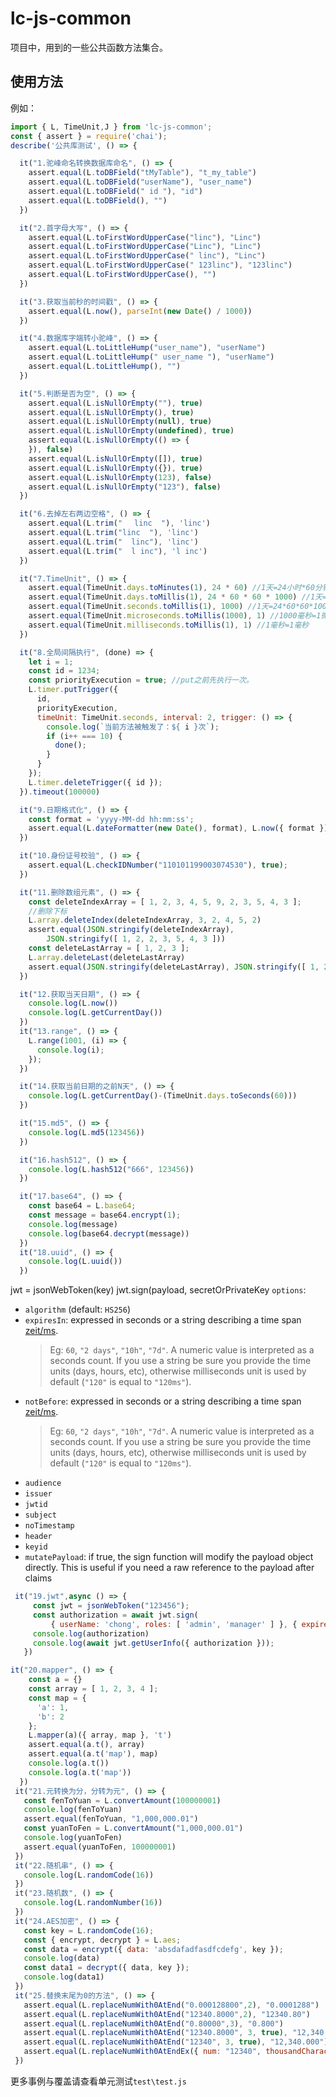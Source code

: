 # lc-js-common
项目中，用到的一些公共函数方法集合。

## 使用方法

例如：

```javascript
import { L, TimeUnit,J } from 'lc-js-common';
const { assert } = require('chai');
describe('公共库测试', () => {

  it("1.驼峰命名转换数据库命名", () => {
    assert.equal(L.toDBField("tMyTable"), "t_my_table")
    assert.equal(L.toDBField("userName"), "user_name")
    assert.equal(L.toDBField(" id "), "id")
    assert.equal(L.toDBField(), "")
  })

  it("2.首字母大写", () => {
    assert.equal(L.toFirstWordUpperCase("linc"), "Linc")
    assert.equal(L.toFirstWordUpperCase("Linc"), "Linc")
    assert.equal(L.toFirstWordUpperCase(" linc"), "Linc")
    assert.equal(L.toFirstWordUpperCase(" 123linc"), "123linc")
    assert.equal(L.toFirstWordUpperCase(), "")
  })

  it("3.获取当前秒的时间戳", () => {
    assert.equal(L.now(), parseInt(new Date() / 1000))
  })

  it("4.数据库字端转小驼峰", () => {
    assert.equal(L.toLittleHump("user_name"), "userName")
    assert.equal(L.toLittleHump(" user_name "), "userName")
    assert.equal(L.toLittleHump(), "")
  })

  it("5.判断是否为空", () => {
    assert.equal(L.isNullOrEmpty(""), true)
    assert.equal(L.isNullOrEmpty(), true)
    assert.equal(L.isNullOrEmpty(null), true)
    assert.equal(L.isNullOrEmpty(undefined), true)
    assert.equal(L.isNullOrEmpty(() => {
    }), false)
    assert.equal(L.isNullOrEmpty([]), true)
    assert.equal(L.isNullOrEmpty({}), true)
    assert.equal(L.isNullOrEmpty(123), false)
    assert.equal(L.isNullOrEmpty("123"), false)
  })

  it("6.去掉左右两边空格", () => {
    assert.equal(L.trim(" 　linc  "), 'linc')
    assert.equal(L.trim("linc  "), 'linc')
    assert.equal(L.trim("  linc"), 'linc')
    assert.equal(L.trim("  l inc"), 'l inc')
  })

  it("7.TimeUnit", () => {
    assert.equal(TimeUnit.days.toMinutes(1), 24 * 60) //1天=24小时*60分钟
    assert.equal(TimeUnit.days.toMillis(1), 24 * 60 * 60 * 1000) //1天=24*60*60*1000毫秒
    assert.equal(TimeUnit.seconds.toMillis(1), 1000) //1天=24*60*60*1000毫秒
    assert.equal(TimeUnit.microseconds.toMillis(1000), 1) //1000毫秒=1微秒
    assert.equal(TimeUnit.milliseconds.toMillis(1), 1) //1毫秒=1毫秒
  })

  it("8.全局间隔执行", (done) => {
    let i = 1;
    const id = 1234;
    const priorityExecution = true; //put之前先执行一次。
    L.timer.putTrigger({
      id,
      priorityExecution,
      timeUnit: TimeUnit.seconds, interval: 2, trigger: () => {
        console.log(`当前方法被触发了：${ i }次`);
        if (i++ === 10) {
          done();
        }
      }
    });
    L.timer.deleteTrigger({ id });
  }).timeout(100000)

  it("9.日期格式化", () => {
    const format = 'yyyy-MM-dd hh:mm:ss';
    assert.equal(L.dateFormatter(new Date(), format), L.now({ format }))
  })

  it("10.身份证号校验", () => {
    assert.equal(L.checkIDNumber("110101199003074530"), true);
  })

  it("11.删除数组元素", () => {
    const deleteIndexArray = [ 1, 2, 3, 4, 5, 9, 2, 3, 5, 4, 3 ];
    //删除下标
    L.array.deleteIndex(deleteIndexArray, 3, 2, 4, 5, 2)
    assert.equal(JSON.stringify(deleteIndexArray),
        JSON.stringify([ 1, 2, 2, 3, 5, 4, 3 ]))
    const deleteLastArray = [ 1, 2, 3 ];
    L.array.deleteLast(deleteLastArray)
    assert.equal(JSON.stringify(deleteLastArray), JSON.stringify([ 1, 2 ]))
  })

  it("12.获取当天日期", () => {
    console.log(L.now())
    console.log(L.getCurrentDay())
  })
  it("13.range", () => {
    L.range(1001, (i) => {
      console.log(i);
    });
  })

  it("14.获取当前日期的之前N天", () => {
    console.log(L.getCurrentDay()-(TimeUnit.days.toSeconds(60)))
  })

  it("15.md5", () => {
    console.log(L.md5(123456))
  })

  it("16.hash512", () => {
    console.log(L.hash512("666", 123456))
  })

  it("17.base64", () => {
    const base64 = L.base64;
    const message = base64.encrypt(1);
    console.log(message)
    console.log(base64.decrypt(message))
  })
  it("18.uuid", () => {
    console.log(L.uuid())
  })

```
jwt = jsonWebToken(key)
jwt.sign(payload, secretOrPrivateKey
`options`:

* `algorithm` (default: `HS256`)
* `expiresIn`: expressed in seconds or a string describing a time span [zeit/ms](https://github.com/zeit/ms). 
  > Eg: `60`, `"2 days"`, `"10h"`, `"7d"`. A numeric value is interpreted as a seconds count. If you use a string be sure you provide the time units (days, hours, etc), otherwise milliseconds unit is used by default (`"120"` is equal to `"120ms"`).
* `notBefore`: expressed in seconds or a string describing a time span [zeit/ms](https://github.com/zeit/ms). 
  > Eg: `60`, `"2 days"`, `"10h"`, `"7d"`. A numeric value is interpreted as a seconds count. If you use a string be sure you provide the time units (days, hours, etc), otherwise milliseconds unit is used by default (`"120"` is equal to `"120ms"`).
* `audience`
* `issuer`
* `jwtid`
* `subject`
* `noTimestamp`
* `header`
* `keyid`
* `mutatePayload`: if true, the sign function will modify the payload object directly. This is useful if you need a raw reference to the payload after claims
 ```javascript
  it("19.jwt",async () => {
      const jwt = jsonWebToken("123456");
      const authorization = await jwt.sign(
          { userName: 'chong', roles: [ 'admin', 'manager' ] }, { expiresIn: '2day' });//https://github.com/vercel/ms
      console.log(authorization)
      console.log(await jwt.getUserInfo({ authorization }));
    })
```
 ```javascript  
 it("20.mapper", () => {
     const a = {}
     const array = [ 1, 2, 3, 4 ];
     const map = {
       'a': 1,
       'b': 2
     };
     L.mapper(a)({ array, map }, 't')
     assert.equal(a.t(), array)
     assert.equal(a.t('map'), map)
     console.log(a.t())
     console.log(a.t('map'))
   })
  it("21.元转换为分，分转为元", () => {
    const fenToYuan = L.convertAmount(100000001)
    console.log(fenToYuan)
    assert.equal(fenToYuan, "1,000,000.01")
    const yuanToFen = L.convertAmount("1,000,000.01")
    console.log(yuanToFen)
    assert.equal(yuanToFen, 100000001)
  })
  it("22.随机串", () => {
    console.log(L.randomCode(16))
  })
  it("23.随机数", () => {
    console.log(L.randomNumber(16))
  })
  it("24.AES加密", () => {
    const key = L.randomCode(16);
    const { encrypt, decrypt } = L.aes;
    const data = encrypt({ data: 'absdafadfasdfcdefg', key });
    console.log(data)
    const data1 = decrypt({ data, key });
    console.log(data1)
  })
  it("25.替换末尾为0的方法", () => {
    assert.equal(L.replaceNumWith0AtEnd("0.000128800",2), "0.0001288")
    assert.equal(L.replaceNumWith0AtEnd("12340.8000",2), "12340.80")
    assert.equal(L.replaceNumWith0AtEnd("0.80000",3), "0.800")
    assert.equal(L.replaceNumWith0AtEnd("12340.8000", 3, true), "12,340.800")
    assert.equal(L.replaceNumWith0AtEnd("12340", 3, true), "12,340.000")
    assert.equal(L.replaceNumWith0AtEndEx({ num: "12340", thousandCharacter: true }),"12,340.00")
  })
```
更多事例与覆盖请查看单元测试``test\test.js``